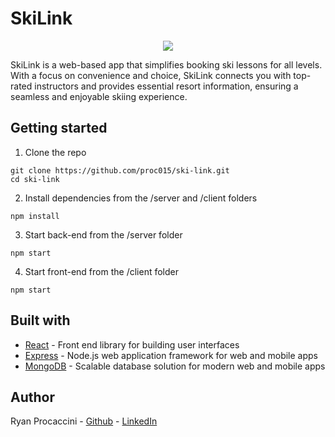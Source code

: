 # SkiLink

<p align="center">
    <img src="client/src/images/SkiLink_logo.png">
</p>

SkiLink is a web-based app that simplifies booking ski lessons for all levels. With a focus on convenience and choice, SkiLink connects you with top-rated instructors and provides essential resort information, ensuring a seamless and enjoyable skiing experience.

## Getting started

1. Clone the repo

```
git clone https://github.com/proc015/ski-link.git
cd ski-link 
```

2. Install dependencies from the /server and /client folders 
```
npm install
```

3. Start back-end from the /server folder
```
npm start
```

4. Start front-end from the /client folder
```
npm start
```

## Built with

* [React](https://react.dev) - Front end library for building user interfaces
* [Express](https://expressjs.com) - Node.js web application framework for web and mobile apps 
* [MongoDB](https://www.mongodb.com/) - Scalable database solution for modern web and mobile apps 


## Author

Ryan Procaccini - [Github](https://github.com/proc015) - [LinkedIn](https://www.linkedin.com/in/proc015/)